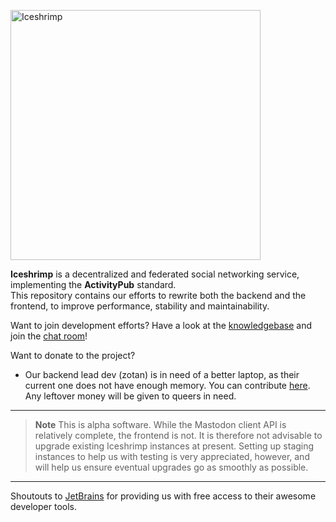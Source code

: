 <p><img src="/iceshrimp/iceshrimp/media/branch/dev/assets/logo.png" alt="Iceshrimp" width="400px"></p>
<p><strong>Iceshrimp</strong> is a decentralized and federated social networking service, implementing the <strong>ActivityPub</strong> standard.<br>
This repository contains our efforts to rewrite both the backend and the frontend, to improve performance, stability and maintainability.</p>

Want to join development efforts? Have a look at the [knowledgebase](https://kb.iceshrimp.dev) and join the [chat room](https://chat.iceshrimp.dev)!

Want to donate to the project?
  - Our backend lead dev (zotan) is in need of a better laptop, as their current one does not have enough memory. You can contribute [here](https://bunq.me/zotanlaptopcrowdfund). Any leftover money will be given to queers in need.

---

> **Note**
> This is alpha software. While the Mastodon client API is relatively complete, the frontend is not. It is therefore not advisable to upgrade existing Iceshrimp instances at present. Setting up staging instances to help us with testing is very appreciated, however, and will help us ensure eventual upgrades go as smoothly as possible.

---

Shoutouts to [JetBrains](https://jb.gg/OpenSourceSupport) for providing us with free access to their awesome developer tools.
